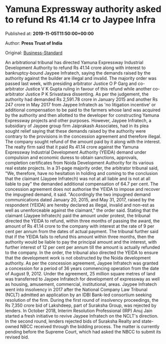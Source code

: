 
# Yamuna Expressway authority asked to refund Rs 41.14 cr to Jaypee Infra

Published at: **2019-11-05T11:50:00+00:00**

Author: **Press Trust of India**

Original: [Business-Standard](https://www.business-standard.com/article/pti-stories/yamuna-expressway-authority-directed-to-refund-rs-41-14-cr-to-jaypee-infratech-119110501121_1.html)

An arbitrational tribunal has directed Yamuna Expressway Industrial Development Authority to refund Rs 41.14 crore along with interest to bankruptcy-bound Jaypee Infratech, saying the demands raised by the authority against the builder are illegal and invalid.
The majority order was passed last week, with presiding arbitrator Justice O P Garg and co-arbitrator Justice V K Gupta ruling in favour of this refund while another co-arbitrator Justice P K Srivastava dissenting.
As per the judgement, the authority had demanded Rs 2,591.78 crore in January 2015 and another Rs 247 crore in May 2017 from Jaypee Infratech as 'no litigation incentive' or additional compensation to be paid to the farmers whose land was acquired by the authority and then allotted to the developer for constructing Yamuna Expressway projects and other purposes.
However, Jaypee Infratech, a subsidiary of Jaypee group firm Jaiprakash Associates, had in its plea sought relief saying that these demands raised by the authority were contrary to the provisions in the concession agreement and therefore illegal. The company sought refund of the amount paid by it along with the interest.
The realty firm said that it paid Rs 41.14 crore against the Yamuna Expressway Industrial Development Authority (YEIDA) demand under compulsion and economic duress to obtain sanctions, approvals, completion certificates from Noida Development Authority for its various real estate projects.
In a 31-page majority order, the arbitrator tribunal said, "We, therefore, have no hesitation in holding and coming to the conclusion that the claimant (Jaypee Infratech) was not at all liable and is not at all liable to pay" the demanded additional compensation of 64.7 per cent.
The concession agreement does not authorise the YEIDA to impose and recover the impugned demand, it said. "Accordingly the two impugned demand communications dated January 20, 2015, and May 31, 2017, raised by the respondent (YEIDA) are hereby declared as illegal, invalid and non-est as well as unenforceable against the claimant," the order said.
Stating that the claimant (Jaypee Infratech) paid the amount under protest, the tribunal directed the YEIDA to refund, within three months of passing the award, the amount of Rs 41.14 crore to the company with interest at the rate of 9 per cent per annum from the dates of actual payment.
The tribunal further said that if the YEIDA fails to refund this amount within three months, then the authority would be liable to pay the principal amount and the interest, with further interest of 12 per cent per annum till the amount is actually refunded to the company.
In the order, the tribunal also directed the YEIDA to ensure that the development work is not obstructed by the Noida development authority.
As per the concession agreement, Jaypee Infratech was granted a concession for a period of 36 years commencing operation from the date of August 9, 2012. Under the agreement, 25 million square metres of land was transferred to Jaypee Infratech for development of expressway as well as housing, amusement, commercial, institutional, areas.
Jaypee Infratech went into insolvency in 2017 after the National Company Law Tribunal (NCLT) admitted an application by an IDBI Bank-led consortium seeking resolution of the firm.
During the first round of insolvency proceedings, the Rs 7,350 crore bid of Lakshdeep, part of Suraksha Group, was rejected by lenders.
In October 2018, Interim Resolution Professional (IRP) Anuj Jain started a fresh initiative to revive Jaypee Infratech on the NCLT's direction. In the second round, lenders rejected bids of Suraksha Realty and state-owned NBCC received through the bidding process.
The matter is currently pending before the Supreme Court, which had asked the NBCC to submit its revised bid.
